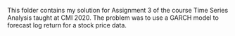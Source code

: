 This folder contains my solution for Assignment 3 of the course Time Series Analysis taught at CMI 2020. 
The problem was to use a GARCH model to forecast log return for a stock price data.

